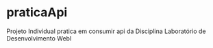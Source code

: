 # praticaApi
Projeto Individual  pratica em  consumir api da Disciplina Laboratório de Desenvolvimento WebI
